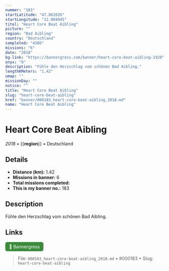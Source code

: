 ```yaml
---
nummer: "183"
startLatitude: "47.862026"
startLongitude: "12.004945"
titel: "Heart Core Beat Aibling"
picture: ""
region: "Bad Aibling"
country: "Deutschland"
completed: "4386"
missions: "6"
date: "2018"
bg-link: "https://bannergress.com/banner/heart-core-beat-aibling-1920"
onyx: "0"
description: "Fühle den Herzschlag vom schönen Bad Aibling."
lengthKMeters: "1,42"
umap: ""
missionDay: ""
notice: ""
title: "Heart Core Beat Aibling"
slug: "heart-core-beat-aibling"
href: "banner/000183_heart-core-beat-aibling_2018.md"
name: "Heart Core Beat Aibling"
---
```

# Heart Core Beat Aibling

*2018* • {{__region__}} • Deutschland





## Details
- **Distance (km):** 1.42
- **Missions in banner:** 6
- **Total missions completed:** 
- **This is my banner no.:** 183



## Description
Fühle den Herzschlag vom schönen Bad Aibling.



## Links
<a href="https://bannergress.com/banner/heart-core-beat-aibling-1920" target="_blank" style="display:inline-block;margin-right:8px;padding:6px 12px;background:#3c8b3c;color:#fff;text-decoration:none;border-radius:6px;">🔗 Bannergress</a>



> File: `000183_heart-core-beat-aibling_2018.md` • #000183 • Slug: `heart-core-beat-aibling`
